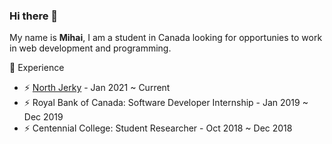 ### Hi there 👋
My name is **Mihai**, I am a student in Canada looking for opportunies to work in web development and programming.

🔭 Experience
- ⚡ <a href="https://northjerky.com/products/wholesale-club">North Jerky</a> - Jan 2021 ~ Current
- ⚡ Royal Bank of Canada: Software Developer Internship - Jan 2019 ~ Dec 2019
- ⚡ Centennial College: Student Researcher - Oct 2018 ~ Dec 2018



<!--
**mihai8/mihai8** is a ✨ _special_ ✨ repository because its `README.md` (this file) appears on your GitHub profile.

Here are some ideas to get you started:

- 🔭 I’m currently working on ...
- 🌱 I’m currently learning ...
- 👯 I’m looking to collaborate on ...
- 🤔 I’m looking for help with ...
- 💬 Ask me about ...
- 📫 How to reach me: ...
- 😄 Pronouns: ...
- ⚡ Fun fact: ...
-->
